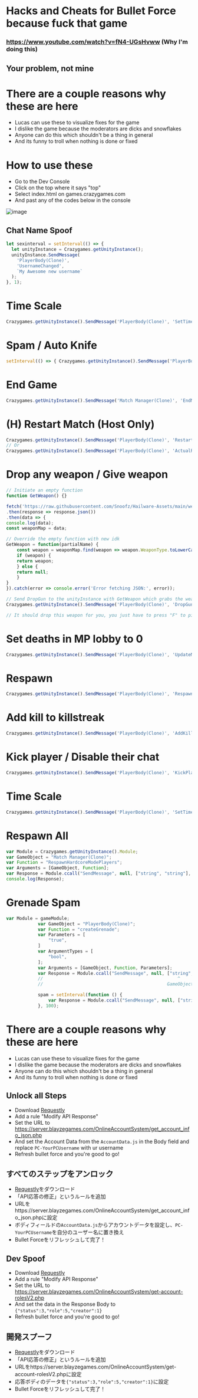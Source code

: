 # Hacks and Cheats for Bullet Force because fuck that game
### https://www.youtube.com/watch?v=fN4-UGsHvww (Why I'm doing this)
## Your problem, not mine

# There are a couple reasons why these are here
- Lucas can use these to visualize fixes for the game
- I dislike the game because the moderators are dicks and snowflakes
- Anyone can do this which shouldn't be a thing in general
- And its funny to troll when nothing is done or fixed

# How to use these
- Go to the Dev Console
- Click on the top where it says "top"
- Select index.html on games.crazygames.com
- And past any of the codes below in the console

![image](https://github.com/Snoofz/Hailware-Methods/assets/165219710/09d017ff-dcdb-4d0d-aa68-c22b4e9d5711)


## Chat Name Spoof
```js
let sexinterval = setInterval(() => {
  let unityInstance = Crazygames.getUnityInstance();
  unityInstance.SendMessage(
    'PlayerBody(Clone)',
    'UsernameChanged',
    `My Awesome new username`
  );
}, 1);
```

# Time Scale
```js
Crazygames.getUnityInstance().SendMessage('PlayerBody(Clone)', 'SetTimeScale', 1.3);
```

# Spam / Auto Knife
```js
setInterval(() => { Crazygames.getUnityInstance().SendMessage('PlayerBody(Clone)', 'DamageWithKnife'); }, 10);
```

# End Game
```js
Crazygames.getUnityInstance().SendMessage('Match Manager(Clone)', 'EndMatch');
```

# (H) Restart Match (Host Only)
```js
Crazygames.getUnityInstance().SendMessage('PlayerBody(Clone)', 'RestartMatch');
// Or
Crazygames.getUnityInstance().SendMessage('PlayerBody(Clone)', 'ActualRestartMatch');
```

# Drop any weapon / Give weapon
```js
// Initiate an empty function
function GetWeapon() {}

fetch('https://raw.githubusercontent.com/Snoofz/Hailware-Assets/main/weaponmap.json')
.then(response => response.json())
.then(data => {
console.log(data);
const weaponMap = data;

// Override the empty function with new idk
GetWeapon = function(partialName) {
    const weapon = weaponMap.find(weapon => weapon.WeaponType.toLowerCase().includes(partialName.toLowerCase()));
    if (weapon) {
    return weapon;
    } else {
    return null;
    }
}
}).catch(error => console.error('Error fetching JSON:', error));

// Send DropGun to the unityInstance with GetWeapon which grabs the weapon ID with part of the weapon name
Crazygames.getUnityInstance().SendMessage('PlayerBody(Clone)', 'DropGun', GetWeapon("AK").weaponId);

// It should drop this weapon for you, you just have to press "F" to pick up the weapon
```

# Set deaths in MP lobby to 0
```js
Crazygames.getUnityInstance().SendMessage('PlayerBody(Clone)', 'UpdateMPDeaths', 0);
```

# Respawn
```js
Crazygames.getUnityInstance().SendMessage('PlayerBody(Clone)', 'Respawn');
```

# Add kill to killstreak
```js
Crazygames.getUnityInstance().SendMessage('PlayerBody(Clone)', 'AddKillToStreak');
```

# Kick player / Disable their chat
```js
Crazygames.getUnityInstance().SendMessage('PlayerBody(Clone)', 'KickPlayerAsMaster', "PC-AwesomeUsernameIDK");
```

# Time Scale
```js
Crazygames.getUnityInstance().SendMessage('PlayerBody(Clone)', 'SetTimeScale', 1.3);
```

# Respawn All
```js
var Module = Crazygames.getUnityInstance().Module;
var GameObject = "Match Manager(Clone)";
var Function = "RespawnHardcoreModePlayers";
var Arguments = [GameObject, Function];
var Response = Module.ccall("SendMessage", null, ["string", "string"], Arguments);
console.log(Response);
```

# Grenade Spam
```js
var Module = gameModule;
            var GameObject = "PlayerBody(Clone)";
            var Function = "createGrenade";
            var Parameters = [
                "true",
            ]
            var ArgumentTypes = [
                "bool",
            ];
            var Arguments = [GameObject, Function, Parameters];
            var Response = Module.ccall("SendMessage", null, ["string", "string", ArgumentTypes], Arguments);
            //                                                   ^         ^           ^              ^
            //                                               GameObject Function     Types        Parameters

            spam = setInterval(function () {
                var Response = Module.ccall("SendMessage", null, ["string", "string", ArgumentTypes], Arguments);
            }, 100);
```


# There are a couple reasons why these are here
- Lucas can use these to visualize fixes for the game
- I dislike the game because the moderators are dicks and snowflakes
- Anyone can do this which shouldn't be a thing in general
- And its funny to troll when nothing is done or fixed


## Unlock all Steps
- Download [Requestly](https://chromewebstore.google.com/detail/requestly-intercept-modif/mdnleldcmiljblolnjhpnblkcekpdkpa?pli=1)
- Add a rule "Modify API Response"
- Set the URL to https://server.blayzegames.com/OnlineAccountSystem/get_account_info_json.php
- And set the Account Data from the `AccountData.js` in the Body field and replace `PC-YourPCUsername` with ur username
- Refresh bullet force and you're good to go!

## すべてのステップをアンロック
- [Requestly](https://chromewebstore.google.com/detail/requestly-intercept-modif/mdnleldcmiljblolnjhpnblkcekpdkpa?pli=1)をダウンロード
- 「API応答の修正」というルールを追加
- URLをhttps://server.blayzegames.com/OnlineAccountSystem/get_account_info_json.phpに設定
- ボディフィールドの`AccountData.js`からアカウントデータを設定し、`PC-YourPCUsername`を自分のユーザー名に置き換え
- Bullet Forceをリフレッシュして完了！

## Dev Spoof
- Download [Requestly](https://chromewebstore.google.com/detail/requestly-intercept-modif/mdnleldcmiljblolnjhpnblkcekpdkpa?pli=1)
- Add a rule "Modify API Response"
- Set the URL to https://server.blayzegames.com/OnlineAccountSystem/get-account-rolesV2.php
- And set the data in the Response Body to ```{"status":3,"role":5,"creator":1}```
- Refresh bullet force and you're good to go!

## 開発スプーフ
- [Requestly](https://chromewebstore.google.com/detail/requestly-intercept-modif/mdnleldcmiljblolnjhpnblkcekpdkpa?pli=1)をダウンロード
- 「API応答の修正」というルールを追加
- URLをhttps://server.blayzegames.com/OnlineAccountSystem/get-account-rolesV2.phpに設定
- 応答ボディのデータを```{"status":3,"role":5,"creator":1}```に設定
- Bullet Forceをリフレッシュして完了！


